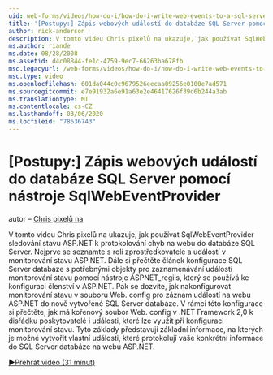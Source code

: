 ```yaml
---
uid: web-forms/videos/how-do-i/how-do-i-write-web-events-to-a-sql-server-database-using-the-sqlwebeventprovider
title: '[Postupy:] Zápis webových událostí do databáze SQL Server pomocí nástroje SqlWebEventProvider | Microsoft Docs'
author: rick-anderson
description: V tomto videu Chris pixelů na ukazuje, jak používat SqlWebEventProvider sledování stavu ASP.NET k protokolování chyb na webu do databáze SQL Server. Nejdřív, vymazat...
ms.author: riande
ms.date: 08/28/2008
ms.assetid: d4c08844-fe1c-4759-9ec7-66263ba678fb
msc.legacyurl: /web-forms/videos/how-do-i/how-do-i-write-web-events-to-a-sql-server-database-using-the-sqlwebeventprovider
msc.type: video
ms.openlocfilehash: 601da044c0c9679526eecaa09256e0100e7ad571
ms.sourcegitcommit: e7e91932a6e91a63e2e46417626f39d6b244a3ab
ms.translationtype: MT
ms.contentlocale: cs-CZ
ms.lasthandoff: 03/06/2020
ms.locfileid: "78636743"
---
```

# <a name="how-do-i-write-web-events-to-a-sql-server-database-using-the-sqlwebeventprovider"></a>[Postupy:] Zápis webových událostí do databáze SQL Server pomocí nástroje SqlWebEventProvider

autor – [Chris pixelů na](https://twitter.com/chrispels)

V tomto videu Chris pixelů na ukazuje, jak používat SqlWebEventProvider sledování stavu ASP.NET k protokolování chyb na webu do databáze SQL Server. Nejprve se seznamte s rolí zprostředkovatele a událostí v monitorování stavu ASP.NET. Dále si přečtěte článek konfigurace SQL Server databáze s potřebnými objekty pro zaznamenávání událostí monitorování stavu pomocí nástroje ASPNET\_regiis, který se používá ke konfiguraci členství v ASP.NET. Pak se dozvíte, jak nakonfigurovat monitorování stavu v souboru Web. config pro záznam událostí na webu ASP.NET do nově vytvořené SQL Server databáze. V rámci této konfigurace si přečtěte, jak má kořenový soubor Web. config v .NET Framework 2,0 k disřádku poskytovatelé i události, které lze využít při konfiguraci monitorování stavu. Tyto základy představují základní informace, na kterých je možné vytvořit vlastní události, které protokolují vaše konkrétní informace do SQL Server databáze na webu ASP.NET.

[&#9654;Přehrát video (31 minut)](https://channel9.msdn.com/Blogs/ASP-NET-Site-Videos/how-do-i-write-web-events-to-a-sql-server-database-using-the-sqlwebeventprovider)
